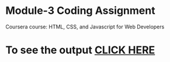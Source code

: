 # Module-3 Coding Assignment

Coursera course: HTML, CSS, and Javascript for Web Developers

# To see the output [CLICK HERE](https://harshudaybhaijoshi.github.io/Coursera-Test/site/module_5_solution/index.html)
